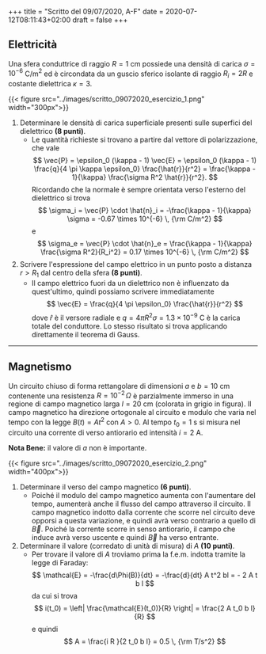 +++
title = "Scritto del 09/07/2020, A-F"
date = 2020-07-12T08:11:43+02:00
draft = false
+++

## Elettricità

Una sfera conduttrice di raggio $R = 1$ cm possiede una densità di carica $\sigma = 10^{-6}$ C/m$^2$ ed è circondata da un guscio sferico isolante di raggio $R_i = 2R$ e costante dielettrica $\kappa = 3$. 

{{< figure src="../images/scritto_09072020_esercizio_1.png" width="300px">}}

1. Determinare le densità di carica superficiale presenti sulle superfici del dielettrico **(8 punti)**.
	* Le quantità richieste si trovano a partire dal vettore di polarizzazione, che vale
	$$
	\vec{P} = \epsilon_0 (\kappa - 1) \vec{E} = \epsilon_0 (\kappa - 1) \frac{q}{4 \pi \kappa \epsilon_0} \frac{\hat{r}}{r^2} = \frac{\kappa - 1}{\kappa} \frac{\sigma R^2 \hat{r}}{r^2}.
	$$
	Ricordando che la normale è sempre orientata verso l'esterno del dielettrico si trova
	$$
	\sigma_i = \vec{P} \cdot \hat{n}_i = -\frac{\kappa - 1}{\kappa} \sigma = -0.67 \times 10^{-6} \, {\rm C/m^2}
	$$
	e
	$$
	\sigma_e = \vec{P} \cdot \hat{n}_e = \frac{\kappa - 1}{\kappa} \frac{\sigma R^2}{R_i^2} = 0.17 \times 10^{-6} \, {\rm C/m^2}
	$$
2. Scrivere l'espressione del campo elettrico in un punto posto a distanza $r > R_1$ dal centro della sfera **(8 punti)**.
	* Il campo elettrico fuori da un dielettrico non è influenzato da quest'ultimo, quindi possiamo scrivere immediatamente
	$$
	\vec{E} = \frac{q}{4 \pi \epsilon_0} \frac{\hat{r}}{r^2}
	$$
	dove $\hat{r}$ è il versore radiale e $q = 4 \pi R^2 \sigma = 1.3 \times 10^{-9}$ C è la carica totale del conduttore. Lo stesso risultato si trova applicando direttamente il teorema di Gauss.

---

## Magnetismo

Un circuito chiuso di forma rettangolare di dimensioni $a$ e $b = 10$ cm contenente una resistenza $R = 10^{-2}\, \Omega$  è parzialmente immerso in una regione di campo magnetico larga $l = 20$ cm (colorata in grigio in figura). Il campo magnetico ha direzione ortogonale al circuito e modulo che varia nel tempo con la legge $B(t) = At^2$ con $A > 0$. Al tempo $t_0 = 1$ s si misura nel circuito una corrente di verso antiorario ed intensità $i = 2$ A.

**Nota Bene:** il valore di $a$ non è importante.

{{< figure src="../images/scritto_09072020_esercizio_2.png" width="400px">}}

1. Determinare il verso del campo magnetico **(6 punti)**.
	* Poiché il modulo del campo magnetico aumenta con l'aumentare del tempo, aumenterà anche il flusso del campo attraverso il circuito. Il campo magnetico indotto dalla corrente che scorre nel circuito deve opporsi a questa variazione, e quindi avrà verso contrario a quello di $\vec{B}$. Poiché la corrente scorre in senso antiorario, il campo che induce avrà verso uscente e quindi $\vec{B}$ ha verso entrante.
2. Determinare il valore (corredato di unità di misura) di $A$ **(10 punti)**.
	* Per trovare il valore di $A$ troviamo prima la f.e.m. indotta tramite la legge di Faraday:
	$$
	\mathcal{E} = -\frac{d\Phi(B)}{dt} = -\frac{d}{dt} A t^2 bl = - 2 A t b l
	$$
	da cui si trova
	$$
	i(t_0) = \left| \frac{\mathcal{E}(t_0)}{R} \right| = \frac{2 A t_0 b l}{R}
	$$
	e quindi
	$$
	A = \frac{i R }{2 t_0 b l} = 0.5 \, {\rm T/s^2}
	$$
	
